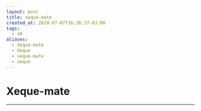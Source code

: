 ```yaml
---
layout: post
title: xeque-mate
created_at: 2024-07-07T16:26:37-03:00
tags:
  - v0
aliases:
  - Xeque-mate
  - Xeque
  - xeque-mate
  - xeque
---
```

# Xeque-mate
----

